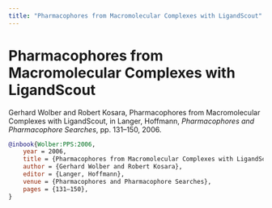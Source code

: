 ```yaml
---
title: "Pharmacophores from Macromolecular Complexes with LigandScout"
---
```


# Pharmacophores from Macromolecular Complexes with LigandScout

Gerhard Wolber and Robert Kosara, Pharmacophores from Macromolecular Complexes with LigandScout, in Langer, Hoffmann, _Pharmacophores and Pharmacophore Searches_, pp. 131–150, 2006.


```bibtex
@inbook{Wolber:PPS:2006,
	year = 2006,
	title = {Pharmacophores from Macromolecular Complexes with LigandScout},
	author = {Gerhard Wolber and Robert Kosara},
	editor = {Langer, Hoffmann},
	venue = {Pharmacophores and Pharmacophore Searches},
	pages = {131–150},
}
```

